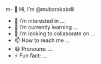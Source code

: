 m- 👋 Hi, I’m @mubarakabdii
- 👀 I’m interested in ...
- 🌱 I’m currently learning ...
- 💞️ I’m looking to collaborate on ...
- 📫 How to reach me ...
- 😄 Pronouns: ...
- ⚡ Fun fact: ...

<!---
mubarakabdii/mubarakabdii is a ✨ special ✨ repository because its `README.md` (this file) appears on your GitHub profile.
You can click the Preview link to take a look at your changes.
--->
